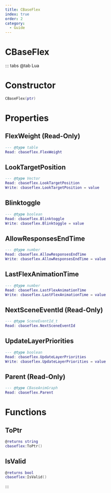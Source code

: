 ```yaml
---
title: CBaseFlex
index: true
order: 2
category:
  - Guide
---
```


# CBaseFlex

::: tabs
@tab Lua
# Constructor
```lua
CBaseFlex(ptr)
```
# Properties
## FlexWeight (Read-Only)
```lua
--- @type table
Read: cbaseflex.FlexWeight
```
## LookTargetPosition 
```lua
--- @type Vector
Read: cbaseflex.LookTargetPosition
Write: cbaseflex.LookTargetPosition = value
```
## Blinktoggle 
```lua
--- @type boolean
Read: cbaseflex.Blinktoggle
Write: cbaseflex.Blinktoggle = value
```
## AllowResponsesEndTime 
```lua
--- @type number
Read: cbaseflex.AllowResponsesEndTime
Write: cbaseflex.AllowResponsesEndTime = value
```
## LastFlexAnimationTime 
```lua
--- @type number
Read: cbaseflex.LastFlexAnimationTime
Write: cbaseflex.LastFlexAnimationTime = value
```
## NextSceneEventId (Read-Only)
```lua
--- @type SceneEventId_t
Read: cbaseflex.NextSceneEventId
```
## UpdateLayerPriorities 
```lua
--- @type boolean
Read: cbaseflex.UpdateLayerPriorities
Write: cbaseflex.UpdateLayerPriorities = value
```
## Parent (Read-Only)
```lua
--- @type CBaseAnimGraph
Read: cbaseflex.Parent
```
# Functions
## ToPtr
```lua
@returns string
cbaseflex:ToPtr()
```
## IsValid
```lua
@returns bool
cbaseflex:IsValid()
```

:::